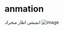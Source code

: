 # anmation
انميشن اطار متحرك
![image](https://user-images.githubusercontent.com/100274105/155285545-8274e90a-4235-4c51-9874-31bff3fc1c9f.png)
